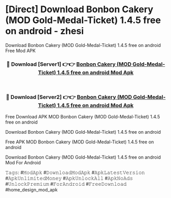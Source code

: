 # [Direct] Download Bonbon Cakery (MOD Gold-Medal-Ticket) 1.4.5 free on android - zhesi
Download Bonbon Cakery (MOD Gold-Medal-Ticket) 1.4.5 free on android Free Mod APK

<div align="center">
<h3>🔴 Download [Server1] 👉👉 <a href="https://apk-comot.site?title=Bonbon_Cakery_(MOD_Gold-Medal-Ticket)_1.4.5_free_on_android">Bonbon Cakery (MOD Gold-Medal-Ticket) 1.4.5 free on android Mod Apk</a></h3><br>

<h3>🔴 Download [Server2] 👉👉 <a href="https://apk-comot.site?title=Bonbon_Cakery_(MOD_Gold-Medal-Ticket)_1.4.5_free_on_android">Bonbon Cakery (MOD Gold-Medal-Ticket) 1.4.5 free on android Mod Apk</a></h3>
</div>


Free Download APK MOD Bonbon Cakery (MOD Gold-Medal-Ticket) 1.4.5 free on android

Download Bonbon Cakery (MOD Gold-Medal-Ticket) 1.4.5 free on android 

Free APK MOD Bonbon Cakery (MOD Gold-Medal-Ticket) 1.4.5 free on android 

Download Bonbon Cakery (MOD Gold-Medal-Ticket) 1.4.5 free on android Mod For Android

𝚃𝚊𝚐𝚜: #𝙼𝚘𝚍𝙰𝚙𝚔 #𝙳𝚘𝚠𝚗𝚕𝚘𝚊𝚍𝙼𝚘𝚍𝙰𝚙𝚔 #𝙰𝚙𝚔𝙻𝚊𝚝𝚎𝚜𝚝𝚅𝚎𝚛𝚜𝚒𝚘𝚗 #𝙰𝚙𝚔𝚄𝚗𝚕𝚒𝚖𝚒𝚝𝚎𝚍𝙼𝚘𝚗𝚎𝚢 #𝙰𝚙𝚔𝚄𝚗𝚕𝚘𝚌𝚔𝙰𝚕𝚕 #𝙰𝚙𝚔𝙽𝚘𝙰𝚍𝚜 #𝚄𝚗𝚕𝚘𝚌𝚔𝙿𝚛𝚎𝚖𝚒𝚞𝚖 #𝙵𝚘𝚛𝙰𝚗𝚍𝚛𝚘𝚒𝚍 #𝙵𝚛𝚎𝚎𝙳𝚘𝚠𝚗𝚕𝚘𝚊𝚍 #home_design_mod_apk
